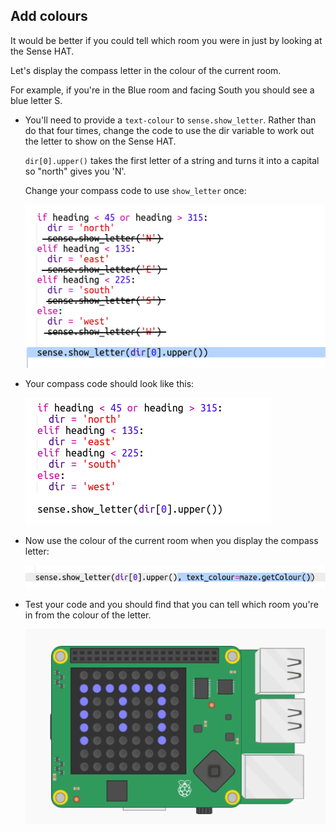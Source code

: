 ## Add colours

It would be better if you could tell which room you were in just by looking at the Sense HAT.

Let's display the compass letter in the colour of the current room.

For example, if you're in the Blue room and facing South you should see a blue letter S.

+ You'll need to provide a `text-colour` to `sense.show_letter`. Rather than do that four times, change the code to use the dir variable to work out the letter to show on the Sense HAT.
    
    `dir[0].upper()` takes the first letter of a string and turns it into a capital so "north" gives you 'N'.
    
    Change your compass code to use `show_letter` once:
    
    ![ekran görüntüsü](images/compass-upper.png)

+ Your compass code should look like this:
    
    ![ekran alıntısı](images/compass-upper-done.png)

+ Now use the colour of the current room when you display the compass letter:
    
    ![ekran görüntüsü](images/compass-colour.png)

+ Test your code and you should find that you can tell which room you're in from the colour of the letter.
    
    ![ekran görüntüsü](images/compass-colour-east.png)